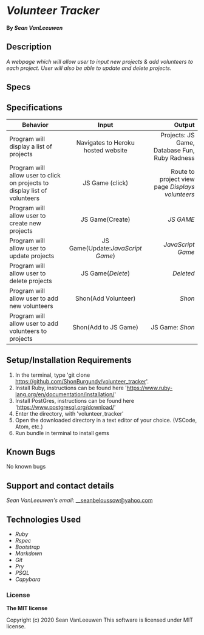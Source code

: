 # _Volunteer Tracker_


#### By _**Sean VanLeeuwen**_

## Description

_A webpage which will allow user to input new projects & add volunteers to each project. User will also be able to update and delete projects._

## Specs

## Specifications

| Behavior       | Input         | Output  |
| ------------- |:-------------:| -----:|
| Program will display a list of projects  | Navigates to Heroku hosted website | Projects: JS Game, Database Fun, Ruby Radness |
| Program will allow user to click on projects to display list of volunteers | JS Game (click) | Route to project view page *Displays volunteers* |
| Program will allow user to create new projects| JS Game(Create) | *JS GAME*  |
| Program will allow user to update projects | JS Game(Update:*JavaScript Game*) | *JavaScript Game*  |
| Program will allow user to delete projects | JS Game(*Delete*) | *Deleted* |
| Program will allow user to add new volunteers | Shon(Add Volunteer) | *Shon*  |
| Program will allow user to add volunteers to projects | Shon(Add to JS Game) | JS Game: *Shon*  |


## Setup/Installation Requirements

1. In the terminal, type 'git clone https://github.com/ShonBurgundy/volunteer_tracker'.
1. Install Ruby, instructions can be found here 'https://www.ruby-lang.org/en/documentation/installation/'
1. Install PostGres, instructions can be found here 'https://www.postgresql.org/download/'
1. Enter the directory, with 'volunteer_tracker' 
1. Open the downloaded directory in a text editor of your choice.
  (VSCode, Atom, etc.) 
1. Run bundle in terminal to install gems

## Known Bugs

No known bugs

## Support and contact details

_Sean VanLeeuwen's email:_
__seanbeloussow@yahoo.com

## Technologies Used

* _Ruby_
* _Rspec_
* _Bootstrap_
* _Markdown_
* _Git_
* _Pry_
* _PSQL_
* _Capybara_

### License

**The MIT license**

Copyright (c) 2020 Sean VanLeeuwen
This software is licensed under MIT license.